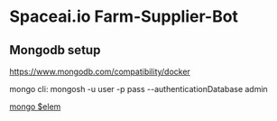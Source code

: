 # Spaceai.io Farm-Supplier-Bot


## Mongodb setup    
https://www.mongodb.com/compatibility/docker

mongo cli: mongosh -u user -p pass --authenticationDatabase admin


[mongo $elem](https://www.mongodb.com/docs/manual/reference/operator/update/positional-filtered/)